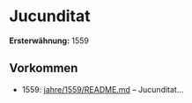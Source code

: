 # Jucunditat

**Ersterwähnung:** 1559

## Vorkommen
- 1559: [jahre/1559/README.md](../jahre/1559/README.md) – Jucunditat...
